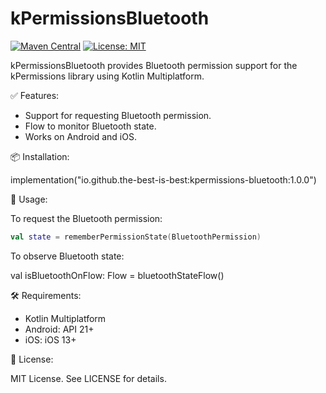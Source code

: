 # kPermissionsBluetooth

[![Maven Central](https://img.shields.io/maven-central/v/io.github.the-best-is-best/kpermissions-bluetooth)](https://central.sonatype.com/artifact/io.github.the-best-is-best/kpermissions-bluetooth)
[![License: MIT](https://img.shields.io/badge/license-MIT-blue.svg)](LICENSE)

kPermissionsBluetooth provides Bluetooth permission support for the kPermissions library using
Kotlin Multiplatform.

✅ Features:

- Support for requesting Bluetooth permission.
- Flow<Boolean> to monitor Bluetooth state.
- Works on Android and iOS.

📦 Installation:

implementation("io.github.the-best-is-best:kpermissions-bluetooth:1.0.0")

🧩 Usage:

To request the Bluetooth permission:

```kotlin
val state = rememberPermissionState(BluetoothPermission)
```

To observe Bluetooth state:

val isBluetoothOnFlow: Flow<Boolean> = bluetoothStateFlow()

🛠 Requirements:

- Kotlin Multiplatform
- Android: API 21+
- iOS: iOS 13+

📄 License:

MIT License. See LICENSE for details.

